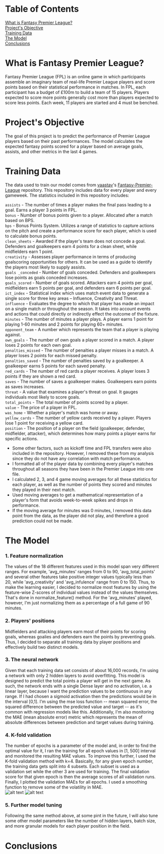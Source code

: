 # Table of Contents
[What is Fantasy Premier League?](https://github.com/kevinhoxha/FPL-Machine-Learning#what-is-fantasy-premier-league)  
[Project's Objective](https://github.com/kevinhoxha/FPL-Machine-Learning#projects-objective)  
[Training Data](https://github.com/kevinhoxha/FPL-Machine-Learning#training-data)  
[The Model](https://github.com/kevinhoxha/FPL-Machine-Learning#the-model)  
[Conclusions](https://github.com/kevinhoxha/FPL-Machine-Learning#conclusions)  
# What is Fantasy Premier League?
Fantasy Premier League (FPL) is an online game in which participants assemble an imaginary team of real-life Premier League players and score points based on their statistical performance in matches. In FPL, each participant has a budget of £100m to build a team of 15 players. Players expected to score more points generally cost more than players expected to score less points. Each week, 11 players are started and 4 must be benched.
# Project's Objective
The goal of this project is to predict the performance of Premier League players based on their past performances. The model calculates the expected fantasy points scored for a player based on average goals, assists, and other metrics in the last 4 games.
# Training Data
The data used to train our model comes from [vaastav](https://github.com/vaastav)'s [Fantasy-Premier-League](https://github.com/vaastav/Fantasy-Premier-League) repository. This repository includes data for every player and every gameweek. The statistics included in this repository includes:

```assists``` - The number of times a player makes the final pass leading to a goal. Earns a player 3 points in FPL.  
```bonus``` - Number of bonus points given to a player. Allocated after a match based on BPS.  
```bps``` - Bonus Points System. Utilizes a range of statistics to capture actions on the pitch and create a performance score for each player, which is used to calculate bonus points.  
```clean_sheets``` - Awarded if the player's team does not concede a goal. Defenders and goalkeepers earn 4 points for a clean sheet, while midfielders earn 1 point.  
```creativity``` - Assesses player performance in terms of producing goalscoring opportunities for others. It can be used as a guide to identify the players most likely to supply assists.  
```goals _conceded``` - Number of goals conceded. Defenders and goalkeepers lose points as goals conceded increases.  
```goals_scored``` - Number of goals scored. Attackers earn 4 points per goal, midfielders earn 5 points per goal, and defenders earn 6 points per goal.  
```ict_index``` - Statistical index which uses match event data to generate a single score for three key areas – Influence, Creativity and Threat.  
```influence``` - Evaluates the degree to which that player has made an impact on a single match or throughout the season. It takes into account events and actions that could directly or indirectly effect the outcome of the fixture.  
```minutes``` - The number of minutes a player plays. A player earns 1 point for playing 1-60 minutes and 2 points for playing 60+ minutes.  
```opponent_team``` - A number which represents the team that a player is playing against.  
```own_goals``` - The number of own goals a player scored in a match. A player loses 2 points for each own goal.  
```penalties_missed``` - The number of penalties a player misses in a match. A player loses 2 points for each missed penalty.  
```penalties_saved``` - The number of penalties saved by a goalkeeper. A goalkeeper earns 5 points for each saved penalty.   
```red_cards``` - The number of red cards a player receives. A player loses 3 points if they are shown a red card.  
```saves``` - The number of saves a goalkeeper makes. Goalkeepers earn points as saves increases.  
```threat``` - A value that examines a player's threat on goal. It gauges individuals most likely to score goals.  
```total_points``` - The total number of points scored by a player.  
```value``` - The price of a player in FPL.  
```was_home``` - Whether a player's match was home or away.  
```yellow_cards``` - The number of yellow cards received by a player. Players lose 1 point for receiving a yellow card.  
```position``` - The position of a player on the field (goalkeeper, defender, midfielder, attacker), which determines how many points a player earns for specific actions.

- Some other factors, such as kickoff time and FPL transfers were also included in the repository. However, I removed these from my analysis since they do not have any correlation with match performance.
- I formatted all of the player data by combining every player's matches throughout all seasons they have been in the Premier League into one file. 
- I calculated 2, 3, and 4 game moving averages for all these statistics for each player, as well as the number of points they scored and minutes they played in their next match.
- Used moving averages to get a mathematical representation of a player's form that avoids week-to-week spikes and drops in performance.
- If the moving average for minutes was 0 minutes, I removed this data point from the data, as the player did not play, and therefore a good prediction could not be made.

# The Model
### 1. Feature normalization  
The values of the 18 different features used in this model span very different ranges. For example, 'avg_minutes' ranges from 0 to 90, 'avg_total_points' and several other features take positive integer values typically less than 20, while 'avg_creativity' and 'avg_infulence' range from 0 to 150. Thus, to make the learning easier, I decided to normalize most features by using the feature-wise Z-scores of individual values instead of the values themselves. That's done in normalize_feature() method. For the 'avg_minutes' played, however, I'm just normalizing them as a percentage of a full game of 90 minutes.

### 2. Players' positions  
Midfielders and attacking players earn most of their points for scoring goals, whereas goalies and defenders earn the points by preventing goals. Thus, I decided to separate all training data by player positions and effectively build two distinct models.

### 3. The neural network  
Given that each training data set consists of about 16,000 records, I'm using a network with only 2 hidden layers to avoid overfitting. This model is designed to predict the total points a player will get in the next game. As such, the network ends with a single Dense layer and no activation, i.e. a linear layer, because I want the prediction values to be continuous in any range. If I had chosen a sigmoid activation then the predictions would be in the interval [0,1]. I'm using the mse loss function -- mean squared error, the squared difference between the predicted value and target -- as it's common with regression models like this. Additionally, I'm also monitoring the MAE (mean absolute error) metric which represents the mean of absolute differences between prediction and target values during training.

### 4. K-fold validation  
The number of epochs is a parameter of the model and, in order to find the optimal value for it, I ran the training for all epoch values in [1, 500] interval and monitored the resulting MAE values. To improve this further, I used the K-fold validation method with k=4. Basically, for any given epoch number, the training data gets split into 4 subsets. Each subset is used as a validation set while the other 3 are used for training. The final validation score for that given epoch is then the average scores of all validation runs. Finally, I plotted the validation MAEs for all epochs. I used a smoothing function to remove some of the volatility in MAE.  
![alt text](https://i.imgur.com/Je7tTkz.png)
![alt text](https://i.imgur.com/v5gomTE.png)
### 5. Further model tuning  
Following the same method above, at some pint in the future, I will also tune some other model parameters like the number of hidden layers, batch size, and more granular models for each player position in the field.

# Conclusions
